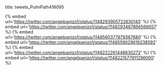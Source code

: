 title: tweets_PulmPath418095

{% embed url='https://twitter.com/angelpanizo1/status/1148293905722630145' %}
{% embed url='https://twitter.com/angelpanizo1/status/1148293467866566657' %}
{% embed url='https://twitter.com/angelpanizo1/status/1148560377879367680' %}
{% embed url='https://twitter.com/angelpanizo1/status/1148559029616238592' %}
{% embed url='https://twitter.com/angelpanizo1/status/1148222261448630272' %}
{% embed url='https://twitter.com/angelpanizo1/status/1148221577911296000' %}
